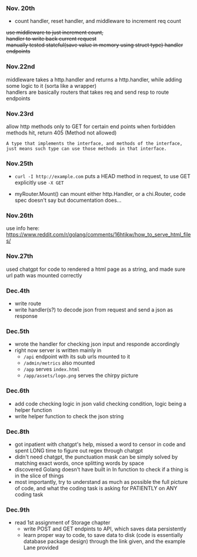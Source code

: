 ### **Nov. 20th**  
- count handler, reset handler, and middleware to increment req count

~~use middleware to just increment count,~~    
~~handler to write back current request~~  
~~manually tested stateful(save value in memory using struct type) handler endpoints~~

### **Nov.22nd**  
middleware takes a http.handler and returns a http.handler, while adding some logic to it (sorta like a wrapper)  
handlers are basically routers that takes req and send resp to route endpoints

### **Nov.23rd**  
allow http methods only to GET for certain end points
when forbidden methods hit, return 405 (Method not allowed)  

    A type that implements the interface, and methods of the interface, just means such type can use those methods in that interface.

### **Nov.25th**
- `curl -I http://example.com` puts a HEAD method in request, to use GET explicitly use `-X GET` 

- myRouter.Mount() can mount either http.Handler, or a chi.Router, code spec doesn't say but documentation does...

### **Nov.26th**
use info here: https://www.reddit.com/r/golang/comments/16htjkw/how_to_serve_html_files/

### **Nov.27th**
used chatgpt for code to rendered a html page as a string, and made sure url path was mounted correctly 

### **Dec.4th**
- write route
- write handler(s?) to decode json from request and send a json as response

### **Dec.5th**
- wrote the handler for checking json input and responde accordingly
- right now server is written mainly in 
    - `/api` endpoint with its sub urls mounted to it
    - `/admin/metrics` also mounted
    - `/app` serves `index.html`
    - `/app/assets/logo.png` serves the chirpy picture


### **Dec.6th**
- add code checking logic in json valid checking condition, logic being a helper function
- write helper function to check the json string


### **Dec.8th**
- got inpatient with chatgpt's help, missed a word to censor in code and spent LONG time to figure out regex through chatgpt
- didn't need chatgpt, the punctuation mask can be simply solved by matching exact words, once splitting words by space
- discovered Golang doesn't have built in In function to check if a thing is in the slice of things
- most importantly, try to understand as much as possible the full picture of code, and what the coding task is asking for PATIENTLY on ANY coding task

### **Dec.9th**
- read 1st assignment of Storage chapter
  - write POST and GET endpints to API, which saves data persistently
  - learn proper way to code, to save data to disk (code is essentially database package design) through the link given, and the example Lane provided
